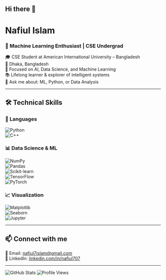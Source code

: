 ## Hi there 👋

# Nafiul Islam

### 🧠 Machine Learning Enthusiast | CSE Undergrad

🎓 CSE Student at American International University – Bangladesh  
📍 Dhaka, Bangladesh  
🚀 Focused on AI, Data Science, and Machine Learning  
📚 Lifelong learner & explorer of intelligent systems  
💬 Ask me about: ML, Python, or Data Analysis  

---

## 🛠️ Technical Skills

### 🚀 Languages
![Python](https://img.shields.io/badge/Python-3776AB?style=flat&logo=python&logoColor=white)  
![C++](https://img.shields.io/badge/C++-00599C?style=flat&logo=c%2B%2B&logoColor=white)

### 📊 Data Science & ML
![NumPy](https://img.shields.io/badge/Numpy-013243?style=flat&logo=numpy)  
![Pandas](https://img.shields.io/badge/Pandas-150458?style=flat&logo=pandas)  
![Scikit-learn](https://img.shields.io/badge/scikit--learn-F7931E?style=flat&logo=scikit-learn&logoColor=white)  
![TensorFlow](https://img.shields.io/badge/TensorFlow-FF6F00?style=flat&logo=tensorflow&logoColor=white)  
![PyTorch](https://img.shields.io/badge/PyTorch-EE4C2C?style=flat&logo=pytorch&logoColor=white)

### 📈 Visualization
![Matplotlib](https://img.shields.io/badge/Matplotlib-11557C?style=flat)  
![Seaborn](https://img.shields.io/badge/Seaborn-00CED1?style=flat)  
![Jupyter](https://img.shields.io/badge/Jupyter-F37626?style=flat&logo=jupyter&logoColor=white)

---

## 📫 Connect with me
📧 Email: nafiul7islam@gmail.com  
🔗 LinkedIn: [linkedin.com/in/nafiul707](https://linkedin.com/in/nafiul707)

---

![GitHub Stats](https://github-readme-stats.vercel.app/api?username=nafiul707&show_icons=true&theme=radical)
![Profile Views](https://komarev.com/ghpvc/?username=nafiul707)

